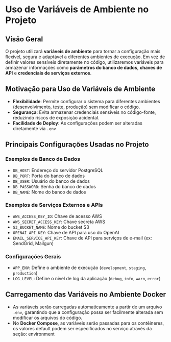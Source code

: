 # Uso de Variáveis de Ambiente no Projeto

## **Visão Geral**

O projeto utilizará **variáveis de ambiente** para tornar a configuração mais flexível, segura e adaptável a diferentes ambientes de execução. Em vez de definir valores sensíveis diretamente no código, utilizaremos variáveis para armazenar informações como **parâmetros do banco de dados**, **chaves de API** e **credenciais de serviços externos**.

## **Motivação para Uso de Variáveis de Ambiente**

- **Flexibilidade**: Permite configurar o sistema para diferentes ambientes (desenvolvimento, teste, produção) sem modificar o código.
- **Segurança**: Evita armazenar credenciais sensíveis no código-fonte, reduzindo riscos de exposição acidental.
- **Facilidade de Deploy**: As configurações podem ser alteradas diretamente via `.env`&#x20;

## **Principais Configurações Usadas no Projeto**

### **Exemplos de Banco de Dados**

- `DB_HOST`: Endereço do servidor PostgreSQL
- `DB_PORT`: Porta do banco de dados
- `DB_USER`: Usuário do banco de dados
- `DB_PASSWORD`: Senha do banco de dados
- `DB_NAME`: Nome do banco de dados

### **Exemplos de Serviços Externos e APIs**

- `AWS_ACCESS_KEY_ID`: Chave de acesso AWS
- `AWS_SECRET_ACCESS_KEY`: Chave secreta AWS
- `S3_BUCKET_NAME`: Nome do bucket S3
- `OPENAI_API_KEY`: Chave de API para uso do OpenAI
- `EMAIL_SERVICE_API_KEY`: Chave de API para serviços de e-mail (ex: SendGrid, Mailgun)

### **Configurações Gerais**

- `APP_ENV`: Define o ambiente de execução (`development`, `staging`, `production`)
- `LOG_LEVEL`: Define o nível de log da aplicação (`debug`, `info`, `warn`, `error`)

## **Carregamento das Variáveis no Ambiente Docker**

- As variáveis serão carregadas automaticamente a partir de um arquivo `.env`, garantindo que a configuração possa ser facilmente alterada sem modificar os arquivos do código.
- No **Docker Compose**, as variáveis serão passadas para os contêineres, os valores default podem ser especificados no serviço através da seção: environment 
